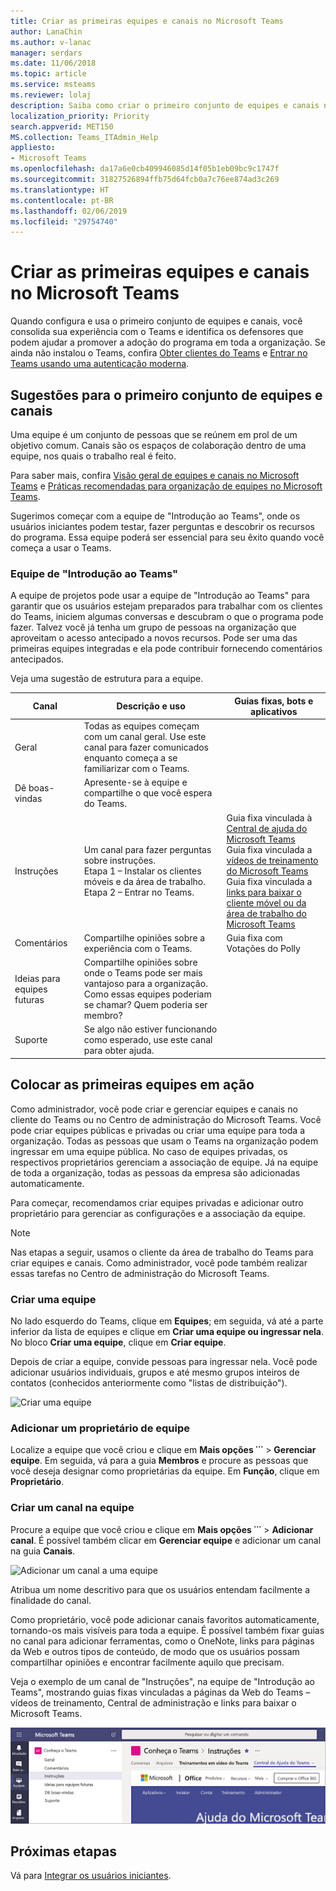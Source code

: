```yaml
---
title: Criar as primeiras equipes e canais no Microsoft Teams
author: LanaChin
ms.author: v-lanac
manager: serdars
ms.date: 11/06/2018
ms.topic: article
ms.service: msteams
ms.reviewer: lolaj
description: Saiba como criar o primeiro conjunto de equipes e canais no Microsoft Teams.
localization_priority: Priority
search.appverid: MET150
MS.collection: Teams_ITAdmin_Help
appliesto:
- Microsoft Teams
ms.openlocfilehash: da17a6e0cb409946085d14f05b1eb09bc9c1747f
ms.sourcegitcommit: 31827526894ffb75d64fcb0a7c76ee874ad3c269
ms.translationtype: HT
ms.contentlocale: pt-BR
ms.lasthandoff: 02/06/2019
ms.locfileid: "29754740"
---
```

# <a name="create-your-first-teams-and-channels-in-microsoft-teams"></a>Criar as primeiras equipes e canais no Microsoft Teams

Quando configura e usa o primeiro conjunto de equipes e canais, você consolida sua experiência com o Teams e identifica os defensores que podem ajudar a promover a adoção do programa em toda a organização. Se ainda não instalou o Teams, confira [Obter clientes do Teams](get-clients.md) e [Entrar no Teams usando uma autenticação moderna](sign-in-teams.md).

## <a name="suggestions-for-your-first-teams-and-channels"></a>Sugestões para o primeiro conjunto de equipes e canais

 Uma equipe é um conjunto de pessoas que se reúnem em prol de um objetivo comum. Canais são os espaços de colaboração dentro de uma equipe, nos quais o trabalho real é feito. 

Para saber mais, confira [Visão geral de equipes e canais no Microsoft Teams](teams-channels-overview.md) e [Práticas recomendadas para organização de equipes no Microsoft Teams](best-practices-organizing.md).

 Sugerimos começar com a equipe de "Introdução ao Teams", onde os usuários iniciantes podem testar, fazer perguntas e descobrir os recursos do programa. Essa equipe poderá ser essencial para seu êxito quando você começa a usar o Teams. 

### <a name="get-to-know-teams-team"></a>Equipe de "Introdução ao Teams"
A equipe de projetos pode usar a equipe de "Introdução ao Teams" para garantir que os usuários estejam preparados para trabalhar com os clientes do Teams, iniciem algumas conversas e descubram o que o programa pode fazer. Talvez você já tenha um grupo de pessoas na organização que aproveitam o acesso antecipado a novos recursos. Pode ser uma das primeiras equipes integradas e ela pode contribuir fornecendo comentários antecipados.

Veja uma sugestão de estrutura para a equipe.

| Canal | Descrição e uso | Guias fixas, bots e aplicativos |
| ------------ | -------------------- | -------------------- |
| Geral | Todas as equipes começam com um canal geral. Use este canal para fazer comunicados enquanto começa a se familiarizar com o Teams. |  |
| Dê boas-vindas | Apresente-se à equipe e compartilhe o que você espera do Teams. |  |
| Instruções | Um canal para fazer perguntas sobre instruções.</br>Etapa 1 – Instalar os clientes móveis e da área de trabalho.</br>Etapa 2 – Entrar no Teams.| Guia fixa vinculada à [Central de ajuda do Microsoft Teams](https://support.office.com/teams)</br>Guia fixa vinculada a [vídeos de treinamento do Microsoft Teams](https://support.office.com/article/microsoft-teams-video-training-4f108e54-240b-4351-8084-b1089f0d21d7)</br>Guia fixa vinculada a [links para baixar o cliente móvel ou da área de trabalho do Microsoft Teams](https://teams.microsoft.com/downloads) |
| Comentários | Compartilhe opiniões sobre a experiência com o Teams. | Guia fixa com Votações do Polly|
| Ideias para equipes futuras | Compartilhe opiniões sobre onde o Teams pode ser mais vantajoso para a organização. Como essas equipes poderiam se chamar? Quem poderia ser membro? ||
| Suporte | Se algo não estiver funcionando como esperado, use este canal para obter ajuda. ||

## <a name="get-your-first-teams-up-and-running"></a>Colocar as primeiras equipes em ação
Como administrador, você pode criar e gerenciar equipes e canais no cliente do Teams ou no Centro de administração do Microsoft Teams. Você pode criar equipes públicas e privadas ou criar uma equipe para toda a organização. Todas as pessoas que usam o Teams na organização podem ingressar em uma equipe pública. No caso de equipes privadas, os respectivos proprietários gerenciam a associação de equipe. Já na equipe de toda a organização, todas as pessoas da empresa são adicionadas automaticamente. 

Para começar, recomendamos criar equipes privadas e adicionar outro proprietário para gerenciar as configurações e a associação da equipe. 

> [!NOTE]
> Nas etapas a seguir, usamos o cliente da área de trabalho do Teams para criar equipes e canais. Como administrador, você pode também realizar essas tarefas no Centro de administração do Microsoft Teams.

### <a name="create-a-team"></a>Criar uma equipe

No lado esquerdo do Teams, clique em **Equipes**; em seguida, vá até a parte inferior da lista de equipes e clique em **Criar uma equipe ou ingressar nela**. No bloco **Criar uma equipe**, clique em **Criar equipe**.

Depois de criar a equipe, convide pessoas para ingressar nela. Você pode adicionar usuários individuais, grupos e até mesmo grupos inteiros de contatos (conhecidos anteriormente como "listas de distribuição"). 

![Criar uma equipe](media/get-started-with-teams-create-team.png "Captura de tela com um exemplo de equipe de \"Introdução ao Teams\", mostrando o nome e a descrição da equipe") 

### <a name="add-a-team-owner"></a>Adicionar um proprietário de equipe
Localize a equipe que você criou e clique em **Mais opções ˙˙˙** > **Gerenciar equipe**. Em seguida, vá para a guia **Membros** e procure as pessoas que você deseja designar como proprietárias da equipe. Em **Função**, clique em **Proprietário**.

### <a name="create-a-channel-in-a-team"></a>Criar um canal na equipe
Procure a equipe que você criou e clique em **Mais opções ˙˙˙** > **Adicionar canal**. É possível também clicar em **Gerenciar equipe** e adicionar um canal na guia **Canais**. 

![Adicionar um canal a uma equipe](media/get-started-with-teams-add-channel.png "Captura de tela das opções \"Adicionar canal\", \"Gerenciar equipe\" e outras opções disponíveis ao clicar na guia \"Mais opções\" de uma equipe") 

Atribua um nome descritivo para que os usuários entendam facilmente a finalidade do canal. 

Como proprietário, você pode adicionar canais favoritos automaticamente, tornando-os mais visíveis para toda a equipe. É possível também fixar guias no canal para adicionar ferramentas, como o OneNote, links para páginas da Web e outros tipos de conteúdo, de modo que os usuários possam compartilhar opiniões e encontrar facilmente aquilo que precisam.  

Veja o exemplo de um canal de "Instruções", na equipe de "Introdução ao Teams", mostrando guias fixas vinculadas a páginas da Web do Teams &ndash; vídeos de treinamento, Central de administração e links para baixar o Microsoft Teams. 

![Fixar guias a um canal](media/get-started-with-teams-add-tabs.png "Captura de tela de guias fixas, no exemplo de equipe de Introdução ao Teams.") 

## <a name="next-steps"></a>Próximas etapas
Vá para [Integrar os usuários iniciantes](get-started-with-teams-onboard-early-adopters.md).
